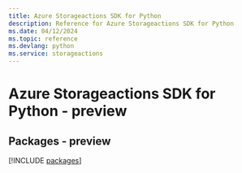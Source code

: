```yaml
---
title: Azure Storageactions SDK for Python
description: Reference for Azure Storageactions SDK for Python
ms.date: 04/12/2024
ms.topic: reference
ms.devlang: python
ms.service: storageactions
---
```

# Azure Storageactions SDK for Python - preview
## Packages - preview
[!INCLUDE [packages](storageactions-index.md)]